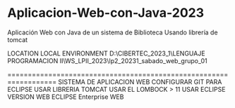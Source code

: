 # Aplicacion-Web-con-Java-2023


Aplicación Web con Java de un sistema de Biblioteca Usando librería de tomcat


LOCATION LOCAL ENVIRONMENT D:\CIBERTEC_2023_1\LENGUAJE PROGRAMACION II\WS_LPII_2023\lp2_20231_sabado_web_grupo_01 

==================================================================
SISTEMA DE APLICACION WEB 
CONFIGURAR GIT PARA ECLIPSE
USAR LIBRERIA TOMCAT 
USAR EL LOMBOCK > 11
USAR ECLIPSE VERSION WEB ECLIPSE Enterprise WEB  
